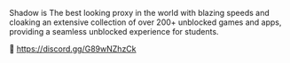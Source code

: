 Shadow is The best looking proxy in the world with blazing speeds and cloaking an extensive collection of over 200+ unblocked games and apps, providing a seamless unblocked experience for students.



🔗 https://discord.gg/G89wNZhzCk
